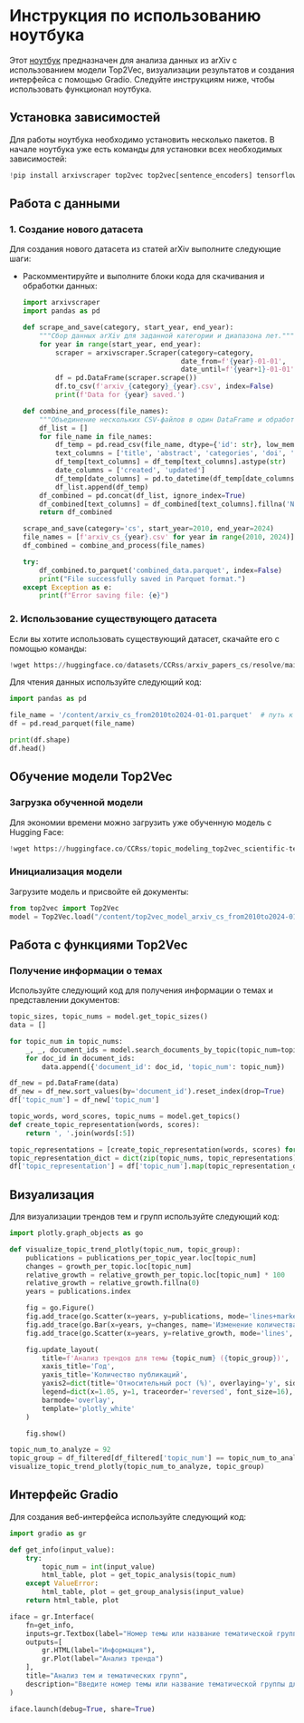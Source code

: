 
# Инструкция по использованию ноутбука

Этот [ноутбук](https://colab.research.google.com/drive/1qjPHxCu_VB1XaQqnCjlZig0XFX61Q_I2?usp=sharing) предназначен для анализа данных из arXiv с использованием модели Top2Vec, визуализации результатов и создания интерфейса с помощью Gradio. Следуйте инструкциям ниже, чтобы использовать функционал ноутбука.

## Установка зависимостей

Для работы ноутбука необходимо установить несколько пакетов. В начале ноутбука уже есть команды для установки всех необходимых зависимостей:

```python
!pip install arxivscraper top2vec top2vec[sentence_encoders] tensorflow==2.8.0 tensorflow-probability==0.16.0 gradio
```

## Работа с данными

### 1. Создание нового датасета

Для создания нового датасета из статей arXiv выполните следующие шаги:

- Раскомментируйте и выполните блоки кода для скачивания и обработки данных:
  ```python
  import arxivscraper
  import pandas as pd

  def scrape_and_save(category, start_year, end_year):
      """Сбор данных arXiv для заданной категории и диапазона лет."""
      for year in range(start_year, end_year):
          scraper = arxivscraper.Scraper(category=category,
                                         date_from=f'{year}-01-01',
                                         date_until=f'{year+1}-01-01')
          df = pd.DataFrame(scraper.scrape())
          df.to_csv(f'arxiv_{category}_{year}.csv', index=False)
          print(f'Data for {year} saved.')

  def combine_and_process(file_names):
      """Объединение нескольких CSV-файлов в один DataFrame и обработка данных."""
      df_list = []
      for file_name in file_names:
          df_temp = pd.read_csv(file_name, dtype={'id': str}, low_memory=False)
          text_columns = ['title', 'abstract', 'categories', 'doi', 'authors', 'url']
          df_temp[text_columns] = df_temp[text_columns].astype(str)
          date_columns = ['created', 'updated']
          df_temp[date_columns] = pd.to_datetime(df_temp[date_columns], errors='coerce')
          df_list.append(df_temp)
      df_combined = pd.concat(df_list, ignore_index=True)
      df_combined[text_columns] = df_combined[text_columns].fillna('None')
      return df_combined

  scrape_and_save(category='cs', start_year=2010, end_year=2024)
  file_names = [f'arxiv_cs_{year}.csv' for year in range(2010, 2024)]
  df_combined = combine_and_process(file_names)

  try:
      df_combined.to_parquet('combined_data.parquet', index=False)
      print("File successfully saved in Parquet format.")
  except Exception as e:
      print(f"Error saving file: {e}")
  ```

### 2. Использование существующего датасета

Если вы хотите использовать существующий датасет, скачайте его с помощью команды:

```python
!wget https://huggingface.co/datasets/CCRss/arxiv_papers_cs/resolve/main/arxiv_cs_from2010to2024-01-01.parquet
```

Для чтения данных используйте следующий код:

```python
import pandas as pd

file_name = '/content/arxiv_cs_from2010to2024-01-01.parquet'  # путь к файлу
df = pd.read_parquet(file_name)

print(df.shape)
df.head()
```

## Обучение модели Top2Vec

### Загрузка обученной модели

Для экономии времени можно загрузить уже обученную модель с Hugging Face:

```python
!wget https://huggingface.co/CCRss/topic_modeling_top2vec_scientific-texts/resolve/main/top2vec_model_arxiv_cs_from2010to2024-01-01
```

### Инициализация модели

Загрузите модель и присвойте ей документы:

```python
from top2vec import Top2Vec
model = Top2Vec.load("/content/top2vec_model_arxiv_cs_from2010to2024-01-01")
```

## Работа с функциями Top2Vec

### Получение информации о темах

Используйте следующий код для получения информации о темах и представлении документов:

```python
topic_sizes, topic_nums = model.get_topic_sizes()
data = []

for topic_num in topic_nums:
    _, _, document_ids = model.search_documents_by_topic(topic_num=topic_num, num_docs=topic_sizes[topic_num])
    for doc_id in document_ids:
        data.append({'document_id': doc_id, 'topic_num': topic_num})

df_new = pd.DataFrame(data)
df_new = df_new.sort_values(by='document_id').reset_index(drop=True)
df['topic_num'] = df_new['topic_num']

topic_words, word_scores, topic_nums = model.get_topics()
def create_topic_representation(words, scores):
    return ', '.join(words[:5])

topic_representations = [create_topic_representation(words, scores) for words, scores in zip(topic_words, word_scores)]
topic_representation_dict = dict(zip(topic_nums, topic_representations))
df['topic_representation'] = df['topic_num'].map(topic_representation_dict)
```

## Визуализация

Для визуализации трендов тем и групп используйте следующий код:

```python
import plotly.graph_objects as go

def visualize_topic_trend_plotly(topic_num, topic_group):
    publications = publications_per_topic_year.loc[topic_num]
    changes = growth_per_topic.loc[topic_num]
    relative_growth = relative_growth_per_topic.loc[topic_num] * 100
    relative_growth = relative_growth.fillna(0)
    years = publications.index

    fig = go.Figure()
    fig.add_trace(go.Scatter(x=years, y=publications, mode='lines+markers', name='Количество публикаций', marker=dict(size=8, color='blue')))
    fig.add_trace(go.Bar(x=years, y=changes, name='Изменение количества публикаций', marker_color='orange', opacity=0.6))
    fig.add_trace(go.Scatter(x=years, y=relative_growth, mode='lines', name='Относительный рост (%)', yaxis='y2', line=dict(color='green', width=2, dash='dash')))

    fig.update_layout(
        title=f'Анализ трендов для темы {topic_num} ({topic_group})',
        xaxis_title='Год',
        yaxis_title='Количество публикаций',
        yaxis2=dict(title='Относительный рост (%)', overlaying='y', side='right', range=[-100, 100]),
        legend=dict(x=1.05, y=1, traceorder='reversed', font_size=16),
        barmode='overlay',
        template='plotly_white'
    )

    fig.show()

topic_num_to_analyze = 92
topic_group = df_filtered[df_filtered['topic_num'] == topic_num_to_analyze]['topic_group'].iloc[0]
visualize_topic_trend_plotly(topic_num_to_analyze, topic_group)
```

## Интерфейс Gradio

Для создания веб-интерфейса используйте следующий код:

```python
import gradio as gr

def get_info(input_value):
    try:
        topic_num = int(input_value)
        html_table, plot = get_topic_analysis(topic_num)
    except ValueError:
        html_table, plot = get_group_analysis(input_value)
    return html_table, plot

iface = gr.Interface(
    fn=get_info,
    inputs=gr.Textbox(label="Номер темы или название тематической группы"),
    outputs=[
        gr.HTML(label="Информация"),
        gr.Plot(label="Анализ тренда")
    ],
    title="Анализ тем и тематических групп",
    description="Введите номер темы или название тематической группы для получения информации."
)

iface.launch(debug=True, share=True)
```
